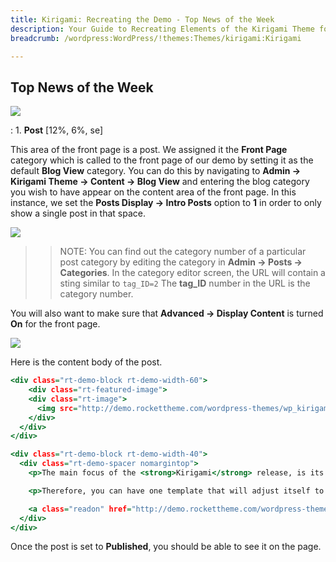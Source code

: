 ```yaml
---
title: Kirigami: Recreating the Demo - Top News of the Week
description: Your Guide to Recreating Elements of the Kirigami Theme for WordPress
breadcrumb: /wordpress:WordPress/!themes:Themes/kirigami:Kirigami

---
```


Top News of the Week
-----

![][demo1]

:	1. **Post** [12%, 6%, se]

This area of the front page is a post. We assigned it the **Front Page** category which is called to the front page of our demo by setting it as the default **Blog View** category. You can do this by navigating to **Admin -> Kirigami Theme -> Content -> Blog View** and entering the blog category you wish to have appear on the content area of the front page. In this instance, we set the **Posts Display -> Intro Posts** option to **1** in order to only show a single post in that space.

![][blogview]

>> NOTE: You can find out the category number of a particular post category by editing the category in **Admin -> Posts -> Categories**. In the category editor screen, the URL will contain a sting similar to `tag_ID=2` The **tag_ID** number in the URL is the category number.

You will also want to make sure that **Advanced -> Display Content** is turned **On** for the front page. 

![][postbody]

Here is the content body of the post.

~~~ .html
<div class="rt-demo-block rt-demo-width-60">
    <div class="rt-featured-image">
    <div class="rt-image">
      <img src="http://demo.rockettheme.com/wordpress-themes/wp_kirigami/wp-content/rockettheme/rt_kirigami_wp/frontpage/general/fp-featured.jpg" alt="image" />
    </div>
  </div>
</div>  

<div class="rt-demo-block rt-demo-width-40">
  <div class="rt-demo-spacer nomargintop">
    <p>The main focus of the <strong>Kirigami</strong> release, is its Responsive Layout. <span class="hidden-tablet"><strong>Responsive</strong> effectively means a design that will adapt automatically to match whatever device or window size is loading it.</span></p> 

    <p>Therefore, you can have one template that will adjust itself to a <strong>mobile</strong>, tablet or desktop, without necessarily needing to load a separate layout with different content.</p>

    <a class="readon" href="http://demo.rockettheme.com/wordpress-themes/wp_kirigami/features/"><span>See More</span></a>
  </div>
</div>
~~~

Once the post is set to **Published**, you should be able to see it on the page.

[demo1]: assets/wp_Kirigami_demo_5.jpeg
[postbody]: assets/postbody.jpeg
[blogview]: assets/blogview.jpeg